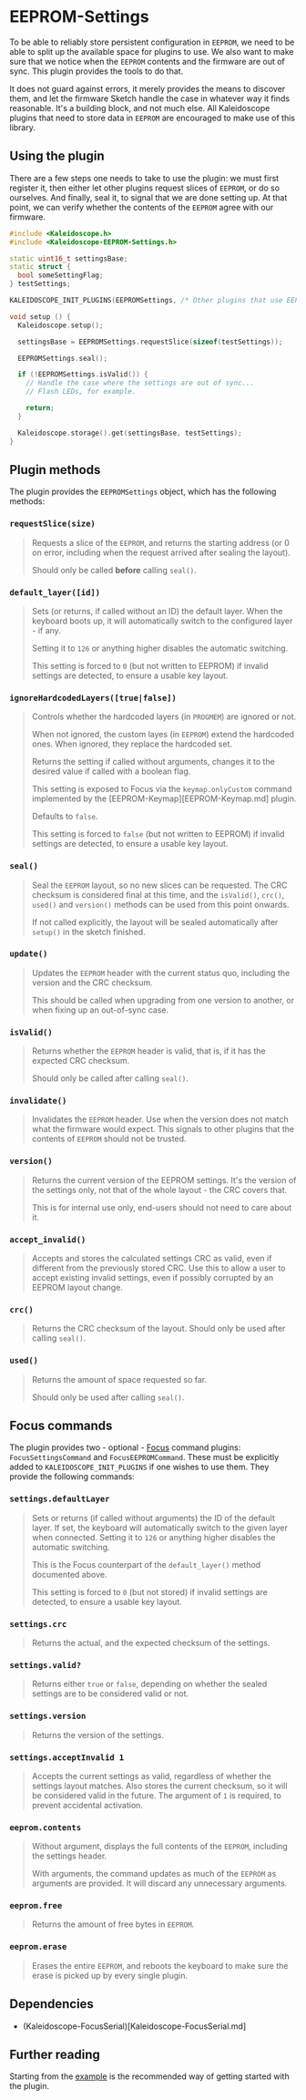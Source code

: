 # EEPROM-Settings

To be able to reliably store persistent configuration in `EEPROM`, we need to be
able to split up the available space for plugins to use. We also want to make
sure that we notice when the `EEPROM` contents and the firmware are out of sync.
This plugin provides the tools to do that.

It does not guard against errors, it merely provides the means to discover them,
and let the firmware Sketch handle the case in whatever way it finds reasonable.
It's a building block, and not much else. All Kaleidoscope plugins that need to
store data in `EEPROM` are encouraged to make use of this library.

## Using the plugin

There are a few steps one needs to take to use the plugin: we must first
register it, then either let other plugins request slices of `EEPROM`, or do so
ourselves. And finally, seal it, to signal that we are done setting up. At that
point, we can verify whether the contents of the `EEPROM` agree with our
firmware.

```c++
#include <Kaleidoscope.h>
#include <Kaleidoscope-EEPROM-Settings.h>

static uint16_t settingsBase;
static struct {
  bool someSettingFlag;
} testSettings;

KALEIDOSCOPE_INIT_PLUGINS(EEPROMSettings, /* Other plugins that use EEPROM... */);

void setup () {
  Kaleidoscope.setup();

  settingsBase = EEPROMSettings.requestSlice(sizeof(testSettings));

  EEPROMSettings.seal();

  if (!EEPROMSettings.isValid()) {
    // Handle the case where the settings are out of sync...
    // Flash LEDs, for example.

    return;
  }

  Kaleidoscope.storage().get(settingsBase, testSettings);
}
```

## Plugin methods

The plugin provides the `EEPROMSettings` object, which has the following methods:

### `requestSlice(size)`

> Requests a slice of the `EEPROM`, and returns the starting address (or 0 on
> error, including when the request arrived after sealing the layout).
>
> Should only be called **before** calling `seal()`.

### `default_layer([id])`

> Sets (or returns, if called without an ID) the default layer. When the
> keyboard boots up, it will automatically switch to the configured layer - if
> any.
>
> Setting it to `126` or anything higher disables the automatic switching.
>
> This setting is forced to `0` (but not written to EEPROM) if invalid settings are detected, to ensure a usable key layout.

### `ignoreHardcodedLayers([true|false])`

> Controls whether the hardcoded layers (in `PROGMEM`) are ignored or not.
>
> When not ignored, the custom layes (in `EEPROM`) extend the hardcoded ones.
> When ignored, they replace the hardcoded set.
>
> Returns the setting if called without arguments, changes it to the desired
> value if called with a boolean flag.
>
> This setting is exposed to Focus via the `keymap.onlyCustom` command
> implemented by the [EEPROM-Keymap][EEPROM-Keymap.md] plugin.
>
> Defaults to `false`.
>
> This setting is forced to `false` (but not written to EEPROM) if invalid settings are detected, to ensure a usable key layout.

### `seal()`

> Seal the `EEPROM` layout, so no new slices can be requested. The CRC checksum
> is considered final at this time, and the `isValid()`, `crc()`, `used()` and
> `version()` methods can be used from this point onwards.
>
> If not called explicitly, the layout will be sealed automatically after
> `setup()` in the sketch finished.

### `update()`

> Updates the `EEPROM` header with the current status quo, including the version
> and the CRC checksum.
>
> This should be called when upgrading from one version to another, or when
> fixing up an out-of-sync case.

### `isValid()`

> Returns whether the `EEPROM` header is valid, that is, if it has the expected
> CRC checksum.
>
> Should only be called after calling `seal()`.

### `invalidate()`

> Invalidates the `EEPROM` header. Use when the version does not match what the
> firmware would expect. This signals to other plugins that the contents of
> `EEPROM` should not be trusted.

### `version()`

> Returns the current version of the EEPROM settings. It's the version of the
> settings only, not that of the whole layout - the CRC covers that.
>
> This is for internal use only, end-users should not need to care about it.

### `accept_invalid()`

> Accepts and stores the calculated settings CRC as valid, even if different from the previously stored CRC.
> Use this to allow a user to accept existing invalid settings, even if possibly corrupted by an EEPROM layout change.

### `crc()`

> Returns the CRC checksum of the layout. Should only be used after calling
> `seal()`.

### `used()`

> Returns the amount of space requested so far.
>
> Should only be used after calling `seal()`.

## Focus commands

The plugin provides two - optional - [Focus][FocusSerial] command plugins:
`FocusSettingsCommand` and `FocusEEPROMCommand`. These must be explicitly added
to `KALEIDOSCOPE_INIT_PLUGINS` if one wishes to use them. They provide the
following commands:

 [FocusSerial]: Kaleidoscope-FocusSerial.md

### `settings.defaultLayer`

> Sets or returns (if called without arguments) the ID of the default layer. If
> set, the keyboard will automatically switch to the given layer when connected.
> Setting it to `126` or anything higher disables the automatic switching.
>
> This is the Focus counterpart of the `default_layer()` method documented
> above.
>
> This setting is forced to `0` (but not stored) if invalid settings are detected, to ensure a usable key layout.

### `settings.crc`

> Returns the actual, and the expected checksum of the settings.

### `settings.valid?`

> Returns either `true` or `false`, depending on whether the sealed settings are
> to be considered valid or not.

### `settings.version`

> Returns the version of the settings.

### `settings.acceptInvalid 1`

> Accepts the current settings as valid, regardless of whether the settings layout matches.
> Also stores the current checksum, so it will be considered valid in the future.
> The argument of `1` is required, to prevent accidental activation.

### `eeprom.contents`

> Without argument, displays the full contents of the `EEPROM`, including the
> settings header.
>
> With arguments, the command updates as much of the `EEPROM` as arguments are
> provided. It will discard any unnecessary arguments.

### `eeprom.free`

> Returns the amount of free bytes in `EEPROM`.

### `eeprom.erase`

> Erases the entire `EEPROM`, and reboots the keyboard to make sure the erase is
> picked up by every single plugin.

## Dependencies

* (Kaleidoscope-FocusSerial)[Kaleidoscope-FocusSerial.md]

## Further reading

Starting from the [example][plugin:example] is the recommended way of getting
started with the plugin.

  [plugin:example]: /examples/Features/EEPROM/EEPROM-Settings/EEPROM-Settings.ino
